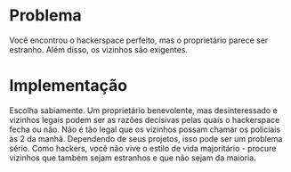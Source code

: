 # Problema

Você encontrou o hackerspace perfeito, mas o proprietário parece ser estranho. Além disso, os vizinhos são exigentes.

# Implementação

Escolha sabiamente. Um proprietário benevolente, mas desinteressado e vizinhos legais podem ser as razões decisivas pelas quais o hackerspace fecha ou não. Não é tão legal que os vizinhos possam chamar os policiais às 2 da manhã. Dependendo de seus projetos, isso pode ser um problema sério. Como hackers, você não vive o estilo de vida majoritário - procure vizinhos que também sejam estranhos e que não sejam da maioria.
